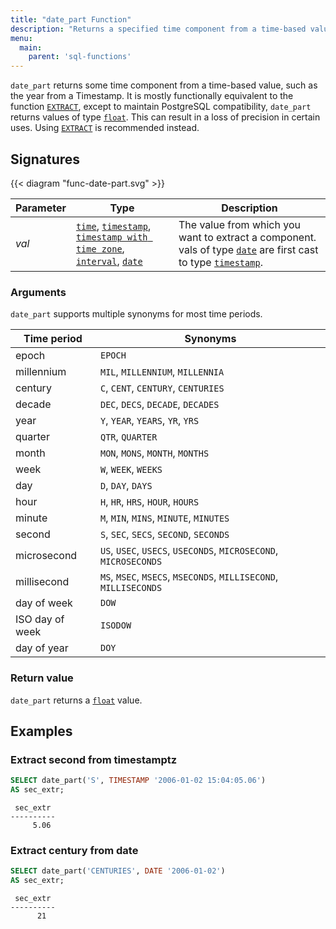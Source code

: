 ```yaml
---
title: "date_part Function"
description: "Returns a specified time component from a time-based value"
menu:
  main:
    parent: 'sql-functions'
---
```


`date_part` returns some time component from a time-based value, such as the year from a Timestamp.
It is mostly functionally equivalent to the function [`EXTRACT`](../extract), except to maintain 
PostgreSQL compatibility, `date_part` returns values of type [`float`](../../types/float). This can 
result in a loss of precision in certain uses. Using [`EXTRACT`](../extract) is recommended instead.

## Signatures

{{< diagram "func-date-part.svg" >}}

Parameter | Type                                                                                                                                                          | Description
----------|---------------------------------------------------------------------------------------------------------------------------------------------------------------|------------
_val_ | [`time`](../../types/time), [`timestamp`](../../types/timestamp), [`timestamp with time zone`](../../types/timestamptz), [`interval`](../../types/interval), [`date`](../../types/date) | The value from which you want to extract a component. vals of type [`date`](../../types/date) are first cast to type [`timestamp`](../../types/timestamp).

### Arguments

`date_part` supports multiple synonyms for most time periods.

Time period | Synonyms
------------|---------
epoch | `EPOCH`
millennium   | `MIL`, `MILLENNIUM`, `MILLENNIA`
century | `C`, `CENT`, `CENTURY`, `CENTURIES`
decade  |  `DEC`, `DECS`, `DECADE`, `DECADES`
year | `Y`, `YEAR`, `YEARS`, `YR`, `YRS`
quarter  | `QTR`, `QUARTER`
month | `MON`, `MONS`, `MONTH`, `MONTHS`
week | `W`, `WEEK`, `WEEKS`
day  | `D`, `DAY`, `DAYS`
hour   |`H`, `HR`, `HRS`, `HOUR`, `HOURS`
minute | `M`, `MIN`, `MINS`, `MINUTE`, `MINUTES`
second | `S`, `SEC`, `SECS`, `SECOND`, `SECONDS`
microsecond  | `US`, `USEC`, `USECS`, `USECONDS`, `MICROSECOND`, `MICROSECONDS`
millisecond | `MS`, `MSEC`, `MSECS`, `MSECONDS`, `MILLISECOND`, `MILLISECONDS`
day of week |`DOW`
ISO day of week | `ISODOW`
day of year | `DOY`

### Return value

`date_part` returns a [`float`](../../types/float) value.

## Examples

### Extract second from timestamptz

```sql
SELECT date_part('S', TIMESTAMP '2006-01-02 15:04:05.06')
AS sec_extr;
```
```nofmt
 sec_extr
----------
     5.06
```

### Extract century from date

```sql
SELECT date_part('CENTURIES', DATE '2006-01-02')
AS sec_extr;
```
```nofmt
 sec_extr
----------
      21
```
